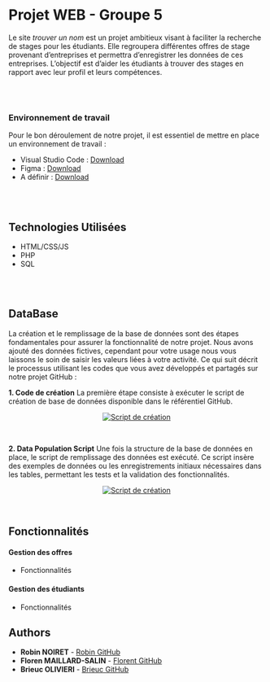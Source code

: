 # Projet WEB - Groupe 5

Le site *trouver un nom* est un projet ambitieux visant à faciliter la recherche de stages pour les étudiants. Elle regroupera différentes offres de stage provenant d’entreprises et permettra d’enregistrer les données de ces entreprises. L’objectif est d’aider les étudiants à trouver des stages en rapport avec leur profil et leurs compétences.

<br><br>

### Environnement de travail

Pour le bon déroulement de notre projet, il est essentiel de mettre en place un environnement de travail :

- Visual Studio Code : [Download](https://code.visualstudio.com)
- Figma : [Download](https://www.figma.com/fr/downloads/)
- A définir : [Download](#)

<br><br>

## Technologies Utilisées

- HTML/CSS/JS
- PHP
- SQL

<br><br>

## DataBase
La création et le remplissage de la base de données sont des étapes fondamentales pour assurer la fonctionnalité de notre projet. Nous avons ajouté des données fictives, cependant pour votre usage nous vous laissons le soin de saisir les valeurs liées à votre activité. Ce qui suit décrit le processus utilisant les codes que vous avez développés et partagés sur notre projet GitHub :

  **1. Code de création**
La première étape consiste à exécuter le script de création de base de données disponible dans le référentiel GitHub.

<p align="center">
    <a href="#lien vers le code">
      <img alt="Script de création" src="#lien bouton" />
    </a>
</p>

<br>

  **2. Data Population Script**
Une fois la structure de la base de données en place, le script de remplissage des données est exécuté. Ce script insère des exemples de données ou les enregistrements initiaux nécessaires dans les tables, permettant les tests et la validation des fonctionnalités.

<p align="center">
    <a href="#lien vers le code">
      <img alt="Script de création" src="#lien bouton" />
    </a>
</p>

<br>

## Fonctionnalités

#### Gestion des offres
- Fonctionnalités
  
#### Gestion des étudiants
- Fonctionnalités


## Authors
* **Robin NOIRET** - [Robin GitHub](https://github.com/RobinNoiret)
* **Floren MAILLARD-SALIN** - [Florent GitHub](#lien)
* **Brieuc OLIVIERI** - [Brieuc GitHub](#lien)
